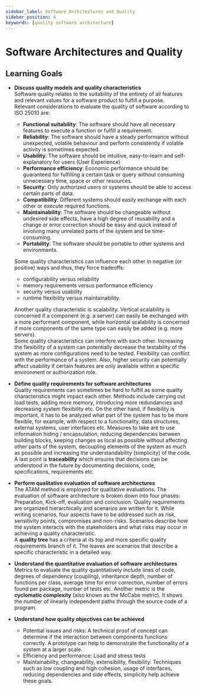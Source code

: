 ```yaml
---
sidebar_label: Software Architectures and Quality
sidebar_position: 4
keywords: [quality software architecture]
---
```


# Software Architectures and Quality

## Learning Goals

- **Discuss quality models and quality characteristics**  
  Software quality relates to the suitability of the entirety of all features and relevant values for a software product
  to fulfill a purpose.  
  Relevant considerations to evaluate the quality of software according to ISO 25010 are:
    - **Functional suitability**: The software should have all necessary features to execute a function or fulfill a
      requirement.
    - **Reliability**: The software should have a steady performance without unexpected, volatile behaviour and perform
      consistently if volatile activity is sometimes expected.
    - **Usability**: The software should be intuitive, easy-to-learn and self-explanatory for users (User Experience)
    - **Performance efficiency**: Economic performance should be guaranteed for fulfilling a certain task or query
      without consuming unnecessary time, space or other resources.
    - **Security**: Only authorized users or systems should be able to access certain parts of data.
    - **Compatibility**: Different systems should easily exchange with each other or execute required functions.
    - **Maintainability**: The software should be changeable without undesired side effects, have a high degree of
      reusability and a change or error correction should be easy and quick instead of involving many unrelated parts of
      the system and be time-consuming.
    - **Portability**: The software should be portable to other systems and environments.

  Some quality characteristics can influence each other in negative (or positive) ways and thus, they force tradeoffs:
  - configurability versus reliability
  - memory requirements versus performance efficiency
  - security versus usability
  - runtime flexibility versus maintainability.

  Another quality characteristic is scalability. Vertical scalability is concerned if a component (e.g. a server)
  can easily be exchanged with a more performant component, while horizontal scalability is concerned if more
  components of the same type can easily be added (e.g. more servers).  
  Some quality characteristics can interfere with each other. Increasing the flexibility of a system can potentially
  decrease the testability of the system as more configurations need to be tested. Flexibility can conflict with the
  performance of a system. Also, higher security can potentially affect usability if certain features are only available
  within a specific environment or authorization role.

- **Define quality requirements for software architectures**  
  Quality requirements can sometimes be hard to fulfill as some quality characteristics might impact each other. Methods
  include carrying out load tests, adding more memory, introducing more redundancies and decreasing system flexibility
  etc. On the other hand, if flexibility is important, it has to be analyzed what part of the system has to be more
  flexible, for example, with respect to a functionality, data structures, external systems, user interfaces etc.
  Measures to take are to use information hiding / encapsulation, reducing dependencies between building blocks, keeping
  changes as local as possible without affecting other parts of the system, decoupling elements of the system as much as
  possible and increasing the understandability (simplicity) of the code. A last point is **traceability** which ensures
  that decisions can be understood in the future by documenting decisions, code, specifications, requirements etc.

- **Perform qualitative evaluation of software architectures**  
  The ATAM method is employed for qualitative evaluations. The evaluation of software architecture is broken down into
  four phases: Preparation, Kick-off, evaluation and conclusion. Quality requirements are organized hierarchically and
  scenarios are written for it. While writing scenarios, four aspects have to be addressed such as risk, sensitivity
  points, compromises and non-risks. Scenarios describe how the system interacts with the stakeholders and what risks
  may occur in achieving a quality characteristic.  
  A **quality tree** has a criteria at its top and more specific quality requirements branch of it. The leaves are
  scenarios that describe a specific characteristic in a detailed way.

- **Understand the quantitative evaluation of software architectures**  
  Metrics to evaluate the quality quantitatively include lines of code, degrees of dependency (coupling), inheritance
  depth, number of functions per class, average time for error correction, number of errors found per package, number of
  tests etc. Another metric is the **cyclomatic complexity** (also known as the McCabe metric). It shows the number of
  linearly independent paths through the source code of a program.

- **Understand how quality objectives can be achieved**
    - Potential issues and risks: A technical proof of concept can determine if the interaction between components
      functions correctly. A prototype can help to demonstrate the functionality of a system at a larger scale.
    - Efficiency and performance: Load and stress tests
    - Maintainability, changeability, extensibility, flexibility: Techniques such as low coupling and high cohesion,
      usage of interfaces, reducing dependencies and side effects, simplicity help achieve these goals.

